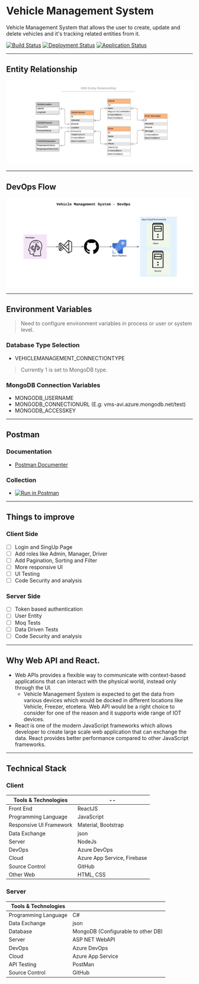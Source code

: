 # Vehicle Management System

Vehicle Management System that allows the user to create, update and delete vehicles and it's tracking related entities from it.

[![Build Status](https://dev.azure.com/iavivarma/VehicleManagementSystem/_apis/build/status/iAvinashVarma.VehicleManagementService?branchName=master)](https://dev.azure.com/iavivarma/VehicleManagementSystem/_build/latest?definitionId=3&branchName=master)
[![Deployment Status](https://vsrm.dev.azure.com/iavivarma/_apis/public/Release/badge/49dd5415-fdd4-42f2-b60a-2d10d095065d/2/2)](https://dev.azure.com/iavivarma/VehicleManagementSystem/_release?view=all&_a=releases&definitionId=2)
[![Application Status](https://img.shields.io/website?down_color=lightgrey&down_message=offline&up_color=green&up_message=online&url=https%3A%2F%2Fvehiclemanagementsystemapi.azurewebsites.net)](https://vehiclemanagementsystemapi.azurewebsites.net/)

---

## Entity Relationship

![](Images/VMSEntityRelationship.jpg)

---

## DevOps Flow

![](Images/VMSDevOps.jpg)

---

## Environment Variables

> Need to configure environment variables in process or user or system level.

### Database Type Selection

* VEHICLEMANAGEMENT_CONNECTIONTYPE

> Currently 1 is set to MongoDB type.

### MongoDB Connection Variables

* MONGODB_USERNAME
* MONGODB_CONNECTIONURL (E.g: vms-avi.azure.mongodb.net/test)
* MONGODB_ACCESSKEY

---

## Postman

### Documentation

* [Postman Documenter](https://documenter.getpostman.com/view/1806674/SzezdXbv)

### Collection

* [![Run in Postman](https://run.pstmn.io/button.svg)](https://app.getpostman.com/run-collection/d211da1cc40ce4fb6540)

---

## Things to improve

### Client Side

- [ ] Login and SingUp Page 
- [ ] Add roles like Admin, Manager, Driver 
- [ ] Add Pagination, Sorting and Filter
- [ ] More responsive UI
- [ ] UI Testing
- [ ] Code Security and analysis

### Server Side

- [ ] Token based authentication
- [ ] User Entity
- [ ] Moq Tests
- [ ] Data Driven Tests
- [ ] Code Security and analysis

---

## Why Web API and React.

* Web APIs provides a flexible way to communicate with context-based applications that can interact with the physical world, instead only through the UI.
    * Vehicle Management System is expected to get the data from various devices which would be docked in different locations like Vehicle, Freezer, etcetera. Web API would be a right choice to consider for one of the reason and it supports wide range of IOT devices.
* React is one of the modern JavaScript frameworks which allows developer to create large scale web application that can exchange the data. React provides better performance compared to other JavaScript frameworks.

---

## Technical Stack

### Client

 Tools & Technologies | --  |
--- | --- |
Front End | ReactJS |
Programming Language | JavaScript |
Responsive UI Framework | Material, Bootstrap |
Data Exchange | json |
Server | NodeJs |
DevOps | Azure DevOps |
Cloud | Azure App Service, Firebase |
Source Control | GitHub |
Other Web | HTML, CSS |

### Server

 Tools & Technologies |  |
--- | --- |
Programming Language | C# |
Data Exchange | json |
Database | MongoDB (Configurable to other DB) |
Server | ASP NET WebAPI |
DevOps | Azure DevOps |
Cloud | Azure App Service |
API Testing | PostMan |
Source Control | GitHub |
